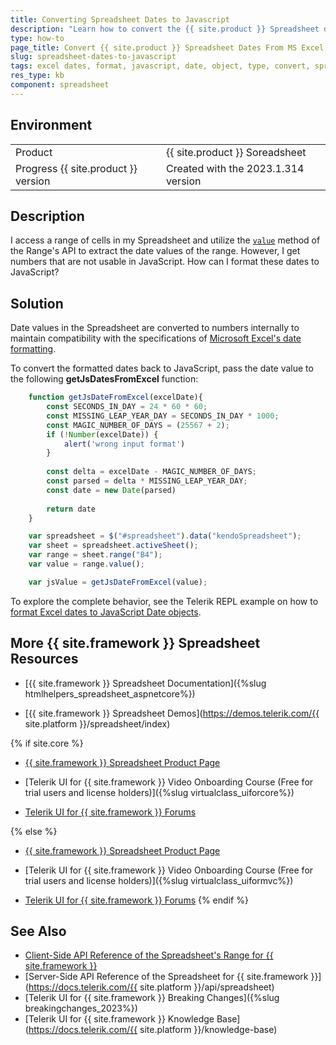 ```yaml
---
title: Converting Spreadsheet Dates to Javascript
description: "Learn how to convert the {{ site.product }} Spreadsheet date column values from an Excel format to JavaScript."
type: how-to
page_title: Convert {{ site.product }} Spreadsheet Dates From MS Excel Date Format to JavaScript Date 
slug: spreadsheet-dates-to-javascript
tags: excel dates, format, javascript, date, object, type, convert, spreadsheet, range, value
res_type: kb
component: spreadsheet
---
```


## Environment

<table>
 <tr>
  <td>Product</td>
  <td>{{ site.product }} Soreadsheet</td>
 </tr>
 <tr>
  <td>Progress {{ site.product }} version</td>
  <td>Created with the 2023.1.314 version</td>
 </tr>
</table>

## Description

I access a range of cells in my Spreadsheet and utilize the [`value`](https://docs.telerik.com/kendo-ui/api/javascript/spreadsheet/range/methods/value) method of the Range's API to extract the date values of the range. However, I get numbers that are not usable in JavaScript. How can I format these dates to JavaScript?

## Solution

Date values in the Spreadsheet are converted to numbers internally to maintain compatibility with the specifications of [Microsoft Excel's date formatting](https://xlsxwriter.readthedocs.io/working_with_dates_and_time.html).

To convert the formatted dates back to JavaScript, pass the date value to the following __getJsDatesFromExcel__ function:

```JavaScript
    function getJsDateFromExcel(excelDate){
        const SECONDS_IN_DAY = 24 * 60 * 60;
        const MISSING_LEAP_YEAR_DAY = SECONDS_IN_DAY * 1000;
        const MAGIC_NUMBER_OF_DAYS = (25567 + 2);    
        if (!Number(excelDate)) {
            alert('wrong input format')
        }
        
        const delta = excelDate - MAGIC_NUMBER_OF_DAYS;
        const parsed = delta * MISSING_LEAP_YEAR_DAY;
        const date = new Date(parsed)
        
        return date
    }

    var spreadsheet = $("#spreadsheet").data("kendoSpreadsheet");
    var sheet = spreadsheet.activeSheet();
    var range = sheet.range("B4");
    var value = range.value();

    var jsValue = getJsDateFromExcel(value);
```

To explore the complete behavior, see the Telerik REPL example on how to [format Excel dates to JavaScript Date objects](https://netcorerepl.telerik.com/GxYdcsPe40nJkVs938).

## More {{ site.framework }} Spreadsheet Resources

* [{{ site.framework }} Spreadsheet Documentation]({%slug htmlhelpers_spreadsheet_aspnetcore%})

* [{{ site.framework }} Spreadsheet Demos](https://demos.telerik.com/{{ site.platform }}/spreadsheet/index)

{% if site.core %}
* [{{ site.framework }} Spreadsheet Product Page](https://www.telerik.com/aspnet-core-ui/spreadsheet)

* [Telerik UI for {{ site.framework }} Video Onboarding Course (Free for trial users and license holders)]({%slug virtualclass_uiforcore%})

* [Telerik UI for {{ site.framework }} Forums](https://www.telerik.com/forums/aspnet-core-ui)

{% else %}
* [{{ site.framework }} Spreadsheet Product Page](https://www.telerik.com/aspnet-mvc/spreadsheet)

* [Telerik UI for {{ site.framework }} Video Onboarding Course (Free for trial users and license holders)]({%slug virtualclass_uiformvc%})

* [Telerik UI for {{ site.framework }} Forums](https://www.telerik.com/forums/aspnet-mvc)
{% endif %}


## See Also

* [Client-Side API Reference of the Spreadsheet's Range for {{ site.framework }}](https://docs.telerik.com/kendo-ui/api/javascript/spreadsheet/range)
* [Server-Side API Reference of the Spreadsheet for {{ site.framework }}](https://docs.telerik.com/{{ site.platform }}/api/spreadsheet)
* [Telerik UI for {{ site.framework }} Breaking Changes]({%slug breakingchanges_2023%})
* [Telerik UI for {{ site.framework }} Knowledge Base](https://docs.telerik.com/{{ site.platform }}/knowledge-base)
